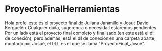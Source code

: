 # ProyectoFinalHerramientas

Hola profe, este es el proyecto final de 
Juliana Jaramillo y Josué David Kerguelén.
Cualquier duda, sugerencia o necesidad estaremos 
pendientes. Por un lado está el proyecto final completo y 
finalizado (en este está el dll de conexión), pero además, 
está el dll de conexión en una carpeta aparte, montado por Josué, 
el DLL es el que se llama "ProyectoFinal_Josue".
